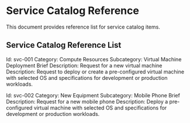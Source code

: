 # Service Catalog Reference

This document provides reference list for service catalog items.

## Service Catalog Reference List
Id: svc-001
Category: Compute Resources
Subcategory: Virtual Machine Deployment
Brief Description: Request for a new virtual machine
Description: Request to deploy or create a pre-configured virtual machine with selected OS and specifications for development or production workloads.


Id: svc-002
Category: New Equipment
Subcategory: Mobile Phone
Brief Description: Request for a new mobile phone
Description: Deploy a pre-configured virtual machine with selected OS and specifications for development or production workloads.

